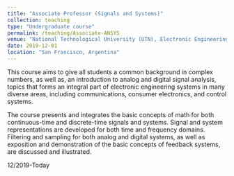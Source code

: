 ```yaml
---
title: "Associate Professor (Signals and Systems)"
collection: teaching
type: "Undergraduate course"
permalink: /teaching/Associate-ANSYS
venue: "National Technological University (UTN), Electronic Engineering Department"
date: 2019-12-01
location: "San Francisco, Argentina"
---
```


This course aims to give all students a common background in complex numbers, as well as, an introduction to analog and digital signal analysis, topics that forms an integral part of electronic engineering systems in many diverse areas, including communications, consumer electronics, and control systems.

The course presents and integrates the basic concepts of math for both continuous-time and discrete-time signals and systems. Signal and system representations are developed for both time and frequency domains. Filtering and sampling for both analog and digital systems, as well as exposition and demonstration of the basic concepts of feedback systems, are discussed and illustrated.

12/2019-Today